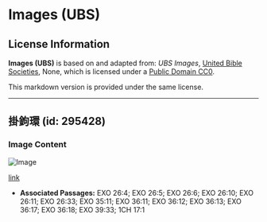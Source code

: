 # Images (UBS)

## License Information

**Images (UBS)** is based on and adapted from: _UBS Images_, [United Bible Societies](https://unitedbiblesocieties.org/), None, which is licensed under a [Public Domain CC0](https://creativecommons.org/public-domain/cc0/).

This markdown version is provided under the same license.



--------------------------------

## 掛鉤環 (id: 295428)

### Image Content

![Image](https://cdn.aquifer.bible/aquifer-content/resources/Media/WEB-0431_hook_loops_en.jpg)

[link](https://cdn.aquifer.bible/aquifer-content/resources/Media/WEB-0431_hook_loops_en.jpg)

* **Associated Passages:** EXO 26:4; EXO 26:5; EXO 26:6; EXO 26:10; EXO 26:11; EXO 26:33; EXO 35:11; EXO 36:11; EXO 36:12; EXO 36:13; EXO 36:17; EXO 36:18; EXO 39:33; 1CH 17:1

